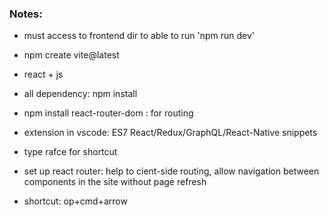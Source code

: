 ### Notes:
- must access to frontend dir to able to run 'npm run dev'
- npm create vite@latest
- react + js
- all dependency: npm install
- npm install react-router-dom : for routing

- extension in vscode: ES7 React/Redux/GraphQL/React-Native snippets
- type rafce for shortcut
- set up react router: help to cient-side routing, allow navigation between components in the site without page refresh
- shortcut: op+cmd+arrow